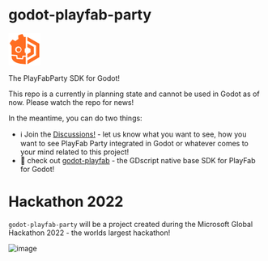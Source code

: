# godot-playfab-party
![Godot PlayFab Logo](icon.png)

The PlayFabParty SDK for Godot!


This repo is a currently in planning state and cannot be used in Godot as of now. Please watch the repo for news!

In the meantime, you can do two things:

* ℹ️ Join the [Discussions!](https://github.com/Structed/godot-playfab-party/discussions) - let us know what you want to see, how you want to see PlayFab Party integrated in Godot or whatever comes to your mind related to this project!
* 👀 check out [godot-playfab](https://github.com/structed/godot-playfab) - the GDscript native base SDK for PlayFab for Godot!

# Hackathon 2022
`godot-playfab-party` will be a project created during the Microsoft Global Hackathon 2022 - the worlds largest hackathon!

![image](https://user-images.githubusercontent.com/29922/187871127-b05bd3da-1f1f-43c4-97cc-3a892a8e2726.png)
